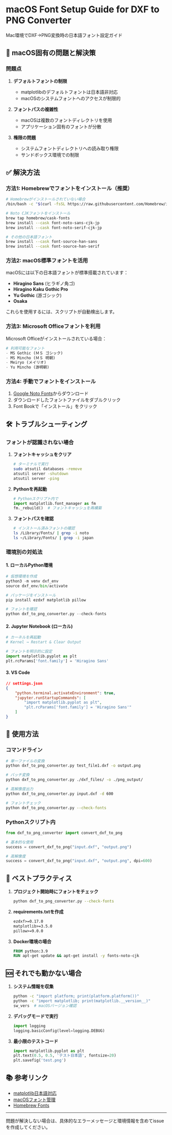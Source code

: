 # macOS Font Setup Guide for DXF to PNG Converter

Mac環境でDXF→PNG変換時の日本語フォント設定ガイド

## 🚨 macOS固有の問題と解決策

### 問題点

1. **デフォルトフォントの制限**
   - matplotlibのデフォルトフォントは日本語非対応
   - macOSのシステムフォントへのアクセスが制限的

2. **フォントパスの複雑性**
   - macOSは複数のフォントディレクトリを使用
   - アプリケーション固有のフォントが分散

3. **権限の問題**
   - システムフォントディレクトリへの読み取り権限
   - サンドボックス環境での制限

## ✅ 解決方法

### 方法1: Homebrewでフォントをインストール（推奨）

```bash
# Homebrewがインストールされていない場合
/bin/bash -c "$(curl -fsSL https://raw.githubusercontent.com/Homebrew/install/HEAD/install.sh)"

# Noto CJKフォントをインストール
brew tap homebrew/cask-fonts
brew install --cask font-noto-sans-cjk-jp
brew install --cask font-noto-serif-cjk-jp

# その他の日本語フォント
brew install --cask font-source-han-sans
brew install --cask font-source-han-serif
```

### 方法2: macOS標準フォントを活用

macOSには以下の日本語フォントが標準搭載されています：

- **Hiragino Sans** (ヒラギノ角ゴ)
- **Hiragino Kaku Gothic Pro**
- **Yu Gothic** (游ゴシック)
- **Osaka**

これらを使用するには、スクリプトが自動検出します。

### 方法3: Microsoft Officeフォントを利用

Microsoft Officeがインストールされている場合：

```python
# 利用可能なフォント
- MS Gothic (ＭＳ ゴシック)
- MS Mincho (ＭＳ 明朝)
- Meiryo (メイリオ)
- Yu Mincho (游明朝)
```

### 方法4: 手動でフォントをインストール

1. [Google Noto Fonts](https://www.google.com/get/noto/)からダウンロード
2. ダウンロードしたフォントファイルをダブルクリック
3. Font Bookで「インストール」をクリック

## 🛠️ トラブルシューティング

### フォントが認識されない場合

1. **フォントキャッシュをクリア**
   ```bash
   # ターミナルで実行
   sudo atsutil databases -remove
   atsutil server -shutdown
   atsutil server -ping
   ```

2. **Pythonを再起動**
   ```python
   # Pythonスクリプト内で
   import matplotlib.font_manager as fm
   fm._rebuild()  # フォントキャッシュを再構築
   ```

3. **フォントパスを確認**
   ```bash
   # インストール済みフォントの確認
   ls /Library/Fonts/ | grep -i noto
   ls ~/Library/Fonts/ | grep -i japan
   ```

### 環境別の対処法

#### 1. ローカルPython環境

```python
# 仮想環境を作成
python3 -m venv dxf_env
source dxf_env/bin/activate

# パッケージをインストール
pip install ezdxf matplotlib pillow

# フォントを確認
python dxf_to_png_converter.py --check-fonts
```

#### 2. Jupyter Notebook (ローカル)

```python
# カーネルを再起動
# Kernel → Restart & Clear Output

# フォントを明示的に設定
import matplotlib.pyplot as plt
plt.rcParams['font.family'] = 'Hiragino Sans'
```

#### 3. VS Code

```json
// settings.json
{
    "python.terminal.activateEnvironment": true,
    "jupyter.runStartupCommands": [
        "import matplotlib.pyplot as plt",
        "plt.rcParams['font.family'] = 'Hiragino Sans'"
    ]
}
```

## 📝 使用方法

### コマンドライン

```bash
# 単一ファイルの変換
python dxf_to_png_converter.py test_file1.dxf -o output.png

# バッチ変換
python dxf_to_png_converter.py ./dxf_files/ -o ./png_output/

# 高解像度出力
python dxf_to_png_converter.py input.dxf -d 600

# フォントチェック
python dxf_to_png_converter.py --check-fonts
```

### Pythonスクリプト内

```python
from dxf_to_png_converter import convert_dxf_to_png

# 基本的な使用
success = convert_dxf_to_png("input.dxf", "output.png")

# 高解像度
success = convert_dxf_to_png("input.dxf", "output.png", dpi=600)
```

## 🎯 ベストプラクティス

1. **プロジェクト開始時にフォントをチェック**
   ```bash
   python dxf_to_png_converter.py --check-fonts
   ```

2. **requirements.txtを作成**
   ```txt
   ezdxf>=0.17.0
   matplotlib>=3.5.0
   pillow>=9.0.0
   ```

3. **Docker環境の場合**
   ```dockerfile
   FROM python:3.9
   RUN apt-get update && apt-get install -y fonts-noto-cjk
   ```

## 🆘 それでも動かない場合

1. **システム情報を収集**
   ```bash
   python -c "import platform; print(platform.platform())"
   python -c "import matplotlib; print(matplotlib.__version__)"
   sw_vers  # macOSバージョン確認
   ```

2. **デバッグモードで実行**
   ```python
   import logging
   logging.basicConfig(level=logging.DEBUG)
   ```

3. **最小限のテストコード**
   ```python
   import matplotlib.pyplot as plt
   plt.text(0.5, 0.5, 'テスト日本語', fontsize=20)
   plt.savefig('test.png')
   ```

## 📚 参考リンク

- [matplotlib日本語対応](https://matplotlib.org/stable/tutorials/text/text_props.html)
- [macOSフォント管理](https://support.apple.com/ja-jp/guide/font-book/welcome/mac)
- [Homebrew Fonts](https://github.com/Homebrew/homebrew-cask-fonts)

---

問題が解決しない場合は、具体的なエラーメッセージと環境情報を含めてissueを作成してください。